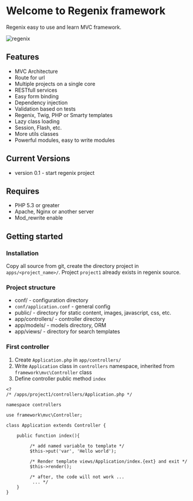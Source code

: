 Welcome to Regenix framework
============================

Regenix easy to use and learn MVC framework.

![regenix](http://develstudio.ru/upload/medialibrary/cf8/cf88db498096a1eba21c75f7910a4ef4.png)

Features
--------
* MVC Architecture
* Route for url
* Multiple projects on a single core 
* RESTfull services
* Easy form binding
* Dependency injection
* Validation based on tests
* Regenix, Twig, PHP or Smarty templates
* Lazy class loading
* Session, Flash, etc.
* More utils classes
* Powerful modules, easy to write modules

Current Versions
----------------
* version 0.1 - start regenix project

Requires
--------

* PHP 5.3 or greater
* Apache, Nginx or another server
* Mod_rewrite enable


Getting started
---------------

### Installation

Copy all source from git, create the directory project in `apps/<project_name>/`.
Project `project1` already exists in regenix source. 

### Project structure

* conf/ - configuration directory
 * `conf/application.conf` - general config
* public/ - directory for static content, images, javascript, css, etc.
* app/controllers/ - controller directory
* app/models/ - models directory, ORM
* app/views/ - directory for search templates

### First controller

1. Create `Application.php` in `app/controllers/`
2. Write `Application` class in `controllers` namespace, inherited from `framework\mvc\Controller` class
3. Define controller public method `index`


```
<? 
/* /apps/project1/controllers/Application.php */

namespace controllers

use framework\mvc\Controller;

class Application extends Controller {

    public function index(){
          
         /* add named variable to template */
         $this->put('var', 'Hello world');

         /* Render template views/Application/index.{ext} and exit */
         $this->render();

         /* after, the code will not work ...
          ... */
    }
}
```
